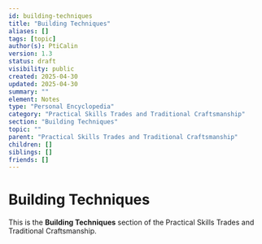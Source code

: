 ```yaml
---
id: building-techniques
title: "Building Techniques"
aliases: []
tags: [topic]
author(s): PtiCalin
version: 1.3
status: draft
visibility: public
created: 2025-04-30
updated: 2025-04-30
summary: ""
element: Notes
type: "Personal Encyclopedia"
category: "Practical Skills Trades and Traditional Craftsmanship"
section: "Building Techniques"
topic: ""
parent: "Practical Skills Trades and Traditional Craftsmanship"
children: []
siblings: []
friends: []
---
```

# Building Techniques

This is the **Building Techniques** section of the Practical Skills Trades and Traditional Craftsmanship.
